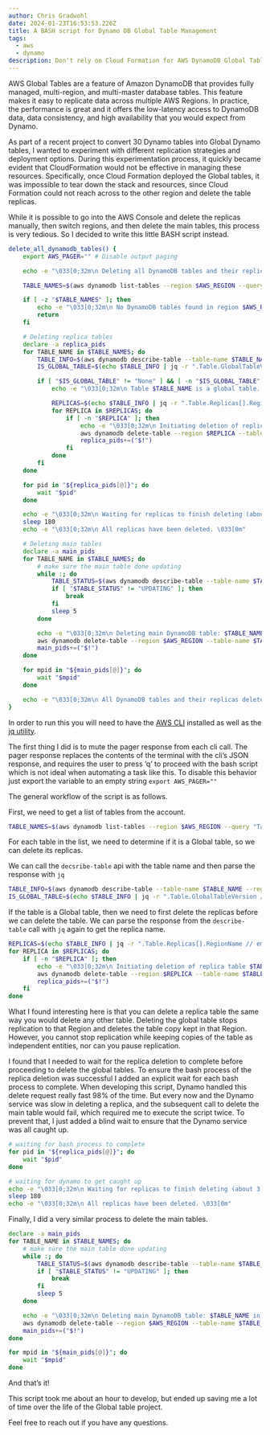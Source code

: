 ```yaml
---
author: Chris Gradwohl
date: 2024-01-23T16:53:53.226Z
title: A BASH script for Dynamo DB Global Table Management
tags:
  - aws
  - dynamo
description: Don't rely on Cloud Formation for AWS DynamoDB Global Table Resource Management.
---
```

AWS Global Tables are a feature of Amazon DynamoDB that provides fully managed, multi-region, and multi-master database tables. This feature makes it easy to replicate data across multiple AWS Regions. In practice, the performance is great and it offers the low-latency access to DynamoDB data, data consistency, and high availability that you would expect from Dynamo.

As part of a recent project to convert 30 Dynamo tables into Global Dynamo tables, I wanted to experiment with different replication strategies and deployment options. During this experimentation process, it quickly became evident that CloudFormation would not be effective in managing these resources. Specifically, once Cloud Formation deployed the Global tables, it was impossible to tear down the stack and resources, since Cloud Formation could not reach across to the other region and delete the table replicas. 

While it is possible to go into the AWS Console and delete the replicas manually, then switch regions, and then delete the main tables, this process is very tedious. So I decided to write this little BASH script instead.

```bash
delete_all_dynamodb_tables() {
    export AWS_PAGER="" # Disable output paging

    echo -e "\033[0;32m\n Deleting all DynamoDB tables and their replicas...\033[0m"

    TABLE_NAMES=$(aws dynamodb list-tables --region $AWS_REGION --query "TableNames" --output text)

    if [ -z "$TABLE_NAMES" ]; then
        echo -e "\033[0;32m\n No DynamoDB tables found in region $AWS_REGION.\033[0m"
        return
    fi

    # Deleting replica tables
    declare -a replica_pids
    for TABLE_NAME in $TABLE_NAMES; do
        TABLE_INFO=$(aws dynamodb describe-table --table-name $TABLE_NAME --region $AWS_REGION)
        IS_GLOBAL_TABLE=$(echo $TABLE_INFO | jq -r ".Table.GlobalTableVersion // empty")

        if [ "$IS_GLOBAL_TABLE" != "None" ] && [ -n "$IS_GLOBAL_TABLE" ]; then
            echo -e "\033[0;32m\n Table $TABLE_NAME is a global table. Initiating deletion of replicas...\033[0m"

            REPLICAS=$(echo $TABLE_INFO | jq -r ".Table.Replicas[].RegionName // empty")
            for REPLICA in $REPLICAS; do
                if [ -n "$REPLICA" ]; then
                    echo -e "\033[0;32m\n Initiating deletion of replica table $TABLE_NAME in region $REPLICA\033[0m"
                    aws dynamodb delete-table --region $REPLICA --table-name $TABLE_NAME &
                    replica_pids+=("$!")
                fi
            done
        fi
    done

    for pid in "${replica_pids[@]}"; do
        wait "$pid"
    done

    echo -e "\033[0;32m\n Waiting for replicas to finish deleting (about 3 minutes)....\033[0m"
    sleep 180
    echo -e "\033[0;32m\n All replicas have been deleted. \033[0m"

    # Deleting main tables
    declare -a main_pids
    for TABLE_NAME in $TABLE_NAMES; do
        # make sure the main table done updating
        while :; do
            TABLE_STATUS=$(aws dynamodb describe-table --table-name $TABLE_NAME --region $AWS_REGION | jq -r ".Table.TableStatus // empty")
            if [ "$TABLE_STATUS" != "UPDATING" ]; then
                break
            fi
            sleep 5
        done

        echo -e "\033[0;32m\n Deleting main DynamoDB table: $TABLE_NAME in region $AWS_REGION\033[0m"
        aws dynamodb delete-table --region $AWS_REGION --table-name $TABLE_NAME &
        main_pids+=("$!")
    done

    for mpid in "${main_pids[@]}"; do
        wait "$mpid"
    done

    echo -e "\033[0;32m\n All DynamoDB tables and their replicas deleted in region $AWS_REGION.\033[0m"
}
```

In order to run this you will need to have the [AWS CLI](https://aws.amazon.com/cli/) installed as well as the [jq utility](https://formulae.brew.sh/formula/jq).

The first thing I did is to mute the pager response from each cli call. The pager response replaces the contents of the terminal with the cli’s JSON response, and requires the user to press ‘q’ to proceed with the bash script which is not ideal when automating a task like this. To disable this behavior just export the variable to an empty string `export AWS_PAGER=""`

The general workflow of the script is as follows. 

First, we need to get a list of tables from the account.

```bash
TABLE_NAMES=$(aws dynamodb list-tables --region $AWS_REGION --query "TableNames" --output text)
```

For each table in the list, we need to determine if it is a Global table, so we can delete its replicas.

We can call the `decsribe-table` api with the table name and then parse the response with `jq`

```bash
TABLE_INFO=$(aws dynamodb describe-table --table-name $TABLE_NAME --region $AWS_REGION)
IS_GLOBAL_TABLE=$(echo $TABLE_INFO | jq -r ".Table.GlobalTableVersion // empty")
```

If the table is a Global table, then we need to first delete the replicas before we can delete the table. We can parse the response from the `describe-table` call with `jq` again to get the replica name. 

```bash
REPLICAS=$(echo $TABLE_INFO | jq -r ".Table.Replicas[].RegionName // empty")
for REPLICA in $REPLICAS; do
    if [ -n "$REPLICA" ]; then
        echo -e "\033[0;32m\n Initiating deletion of replica table $TABLE_NAME in region $REPLICA\033[0m"
        aws dynamodb delete-table --region $REPLICA --table-name $TABLE_NAME &
        replica_pids+=("$!")
    fi
done
```

What I found interesting here is that you can delete a replica table the same way you would delete any other table. Deleting the global table stops replication to that Region and deletes the table copy kept in that Region. However, you cannot stop replication while keeping copies of the table as independent entities, nor can you pause replication.

I found that I needed to wait for the replica deletion to complete before proceeding to delete the global tables. To ensure the bash process of the replica deletion was successful I added an explicit wait for each bash process to complete. When developing this script, Dynamo handled this delete request really fast 98% of the time. But every now and the Dynamo service was slow in deleting  a replica, and the subsequent call to delete the main table would fail, which required me to execute the script twice. To prevent that, I just added a blind wait to ensure that the Dynamo service was all caught up.

```bash
# waiting for bash process to complete
for pid in "${replica_pids[@]}"; do
    wait "$pid"
done

# waiting for dynamo to get caught up
echo -e "\033[0;32m\n Waiting for replicas to finish deleting (about 3 minutes)....\033[0m"
sleep 180
echo -e "\033[0;32m\n All replicas have been deleted. \033[0m"
```

Finally, I did a very similar process to delete the main tables.

```bash
declare -a main_pids
for TABLE_NAME in $TABLE_NAMES; do
    # make sure the main table done updating
    while :; do
        TABLE_STATUS=$(aws dynamodb describe-table --table-name $TABLE_NAME --region $AWS_REGION | jq -r ".Table.TableStatus // empty")
        if [ "$TABLE_STATUS" != "UPDATING" ]; then
            break
        fi
        sleep 5
    done

    echo -e "\033[0;32m\n Deleting main DynamoDB table: $TABLE_NAME in region $AWS_REGION\033[0m"
    aws dynamodb delete-table --region $AWS_REGION --table-name $TABLE_NAME &
    main_pids+=("$!")
done

for mpid in "${main_pids[@]}"; do
    wait "$mpid"
done
```

And that’s it!

This script took me about an hour to develop, but ended up saving me a lot of time over the life of the Global table project.

Feel free to reach out if you have any questions.
